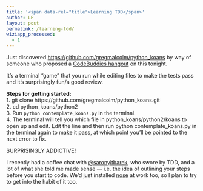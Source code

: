 ```yaml
---
title: '<span data-rel="title">Learning TDD</span>'
author: LP
layout: post
permalink: /learning-tdd/
wiziapp_processed:
  - 1
---
```


<p>
  Just discovered <a href="https://github.com/gregmalcolm/python_koans" target="_blank">https://github.com/gregmalcolm/python_koans</a> by way of someone who proposed a <a href="http://hangouts.codebuddies.org/posts/igZTy45aYYE9fKGtR" target="_blank">CodeBuddies hangout</a> on this tonight.
</p>

<p>
  It&#8217;s a terminal &#8220;game&#8221; that you run while editing files to make the tests pass and it&#8217;s surprisingly fun/a good review.
</p>

<p>
  <strong>Steps for getting started:</strong><br /> 1. git clone https://github.com/gregmalcolm/python_koans.git<br /> 2. cd python_koans/python2<br /> 3. Run <code>python contemplate_koans.py</code> in the terminal.<br /> 4. The terminal will tell you which file in python_koans/python2/koans to open up and edit. Edit the line and then run python contemplate_koans.py in the terminal again to make it pass, at which point you&#8217;ll be pointed to the next error to fix.
</p>

<p>
  SURPRISINGLY ADDICTIVE!
</p>

<p>
  I recently had a coffee chat with <a href="http://twitter.com/saronyitbarek" target="_blank">@saronyitbarek</a>, who swore by TDD, and a lot of what she told me made sense &#8212; i.e. the idea of outlining your steps before you start to code. We&#8217;d just installed <a href="https://github.com/django-nose/django-nose" target="_blank">nose</a> at work too, so I plan to try to get into the habit of it too.
</p>